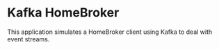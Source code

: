 # Kafka HomeBroker

This application simulates a HomeBroker client using Kafka to deal with event streams.